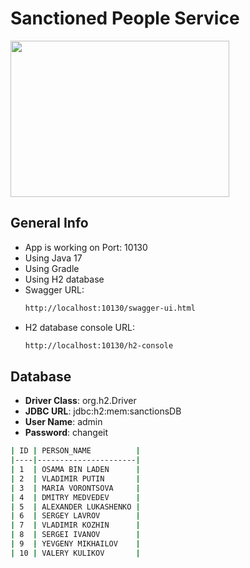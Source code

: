 # Sanctioned People Service

<img src="https://www.nicepng.com/png/full/31-314820_logo-spring-spring-framework-logo-svg.png" width="350" height="250" />

## General Info

- App is working on Port: 10130
- Using Java 17
- Using Gradle
- Using H2 database
- Swagger URL:
  ```sh 
  http://localhost:10130/swagger-ui.html
  ```
- H2 database console URL:
  ```sh 
  http://localhost:10130/h2-console
  ```

## Database

- **Driver Class**: org.h2.Driver
- **JDBC URL**: jdbc:h2:mem:sanctionsDB
- **User Name**: admin
- **Password**: changeit

```sh 
| ID | PERSON_NAME          |
|----|----------------------|
| 1  | OSAMA BIN LADEN      |
| 2  | VLADIMIR PUTIN       |
| 3  | MARIA VORONTSOVA     |
| 4  | DMITRY MEDVEDEV      |
| 5  | ALEXANDER LUKASHENKO |
| 6  | SERGEY LAVROV        |
| 7  | VLADIMIR KOZHIN      |
| 8  | SERGEI IVANOV        |
| 9  | YEVGENY MIKHAILOV    |
| 10 | VALERY KULIKOV       |
  ```
